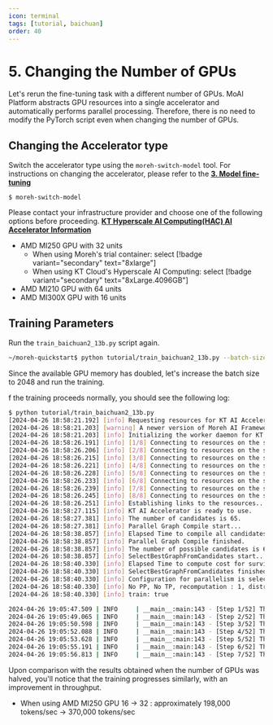 ```yaml
---
icon: terminal
tags: [tutorial, baichuan]
order: 40
---
```


# 5. Changing the Number of GPUs

Let's rerun the fine-tuning task with a different number of GPUs. MoAI Platform abstracts GPU resources into a single accelerator and automatically performs parallel processing. Therefore, there is no need to modify the PyTorch script even when changing the number of GPUs.

## Changing the Accelerator type

Switch the accelerator type using the `moreh-switch-model` tool. For instructions on changing the accelerator, please refer to the [**3. Model fine-tuning**](3_finetuning.md)

```
$ moreh-switch-model
```

Please contact your infrastructure provider and choose one of the following options before proceeding. [**KT Hyperscale AI Computing(HAC) AI Accelerator Information**](/Supported_Documents/KT_HAC_Models_Info.md)

- AMD MI250 GPU with 32 units
    - When using Moreh's trial container: select [!badge variant="secondary" text="8xlarge"]
    - When using KT Cloud's Hyperscale AI Computing: select [!badge variant="secondary" text="8xLarge.4096GB"] 
- AMD MI210 GPU with 64 units
- AMD MI300X GPU with 16 units

## Training Parameters

Run the `train_baichuan2_13b.py` script again.

```bash
~/moreh-quickstart$ python tutorial/train_baichuan2_13b.py --batch-size 512
```

Since the available GPU memory has doubled, let's increase the batch size to 2048 and run the training.

f the training proceeds normally, you should see the following log:



```bash
$ python tutorial/train_baichuan2_13b.py
[2024-04-26 18:58:21.192] [info] Requesting resources for KT AI Accelerator from the server...
[2024-04-26 18:58:21.203] [warning] A newer version of Moreh AI Framework is available. You can update the software to the latest version by running "update-moreh".
[2024-04-26 18:58:21.203] [info] Initializing the worker daemon for KT AI Accelerator
[2024-04-26 18:58:26.191] [info] [1/8] Connecting to resources on the server (192.168.110.32:24174)...
[2024-04-26 18:58:26.206] [info] [2/8] Connecting to resources on the server (192.168.110.33:24174)...
[2024-04-26 18:58:26.215] [info] [3/8] Connecting to resources on the server (192.168.110.35:24174)...
[2024-04-26 18:58:26.221] [info] [4/8] Connecting to resources on the server (192.168.110.67:24174)...
[2024-04-26 18:58:26.228] [info] [5/8] Connecting to resources on the server (192.168.110.73:24174)...
[2024-04-26 18:58:26.233] [info] [6/8] Connecting to resources on the server (192.168.110.75:24174)...
[2024-04-26 18:58:26.239] [info] [7/8] Connecting to resources on the server (192.168.110.97:24174)...
[2024-04-26 18:58:26.245] [info] [8/8] Connecting to resources on the server (192.168.110.98:24174)...
[2024-04-26 18:58:26.251] [info] Establishing links to the resources...
[2024-04-26 18:58:27.115] [info] KT AI Accelerator is ready to use.
[2024-04-26 18:58:27.381] [info] The number of candidates is 65.
[2024-04-26 18:58:27.381] [info] Parallel Graph Compile start...
[2024-04-26 18:58:38.857] [info] Elapsed Time to compile all candidates = 11476 [ms]
[2024-04-26 18:58:38.857] [info] Parallel Graph Compile finished.
[2024-04-26 18:58:38.857] [info] The number of possible candidates is 6.
[2024-04-26 18:58:38.857] [info] SelectBestGraphFromCandidates start...
[2024-04-26 18:58:40.330] [info] Elapsed Time to compute cost for survived candidates = 1472 [ms]
[2024-04-26 18:58:40.330] [info] SelectBestGraphFromCandidates finished.
[2024-04-26 18:58:40.330] [info] Configuration for parallelism is selected.
[2024-04-26 18:58:40.330] [info] No PP, No TP, recomputation : 1, distribute_param : true, distribute_low_prec_param : true
[2024-04-26 18:58:40.330] [info] train: true

2024-04-26 19:05:47.509 | INFO     | __main__:main:143 - [Step 1/52] Throughput : 1167.211504009616tokens/sec
2024-04-26 19:05:49.065 | INFO     | __main__:main:143 - [Step 2/52] Throughput : 358524.96263602894tokens/sec
2024-04-26 19:05:50.598 | INFO     | __main__:main:143 - [Step 3/52] Throughput : 380980.5659610025tokens/sec
2024-04-26 19:05:52.088 | INFO     | __main__:main:143 - [Step 4/52] Throughput : 382460.244826232tokens/sec
2024-04-26 19:05:53.628 | INFO     | __main__:main:143 - [Step 5/52] Throughput : 377403.73612910055tokens/sec
2024-04-26 19:05:55.191 | INFO     | __main__:main:143 - [Step 6/52] Throughput : 382224.183245965tokens/sec
2024-04-26 19:05:56.813 | INFO     | __main__:main:143 - [Step 7/52] Throughput : 380014.4669324378tokens/sec
```

Upon comparison with the results obtained when the number of GPUs was halved, you'll notice that the training progresses similarly, with an improvement in throughput.

- When using AMD MI250 GPU 16 → 32 : approximately 198,000 tokens/sec → 370,000 tokens/sec